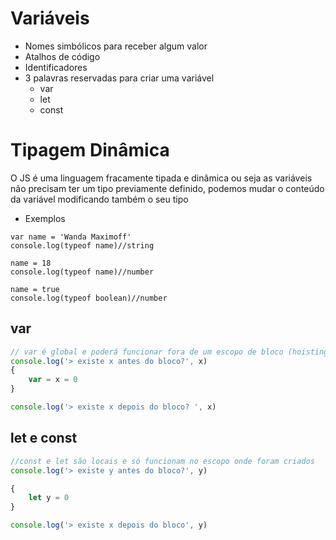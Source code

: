 # Variáveis

* Nomes simbólicos para receber algum valor
* Atalhos de código
* Identificadores
* 3 palavras reservadas para criar uma variável
    * var
    * let
    * const

# Tipagem Dinâmica

O JS é uma linguagem fracamente tipada e dinâmica ou seja as variáveis não precisam ter um tipo previamente definido, podemos mudar o conteúdo da variável modificando também o seu tipo

* Exemplos

```
var name = 'Wanda Maximoff'
console.log(typeof name)//string

name = 18
console.log(typeof name)//number

name = true
console.log(typeof boolean)//number

```

## var

```js
// var é global e poderá funcionar fora de um escopo de bloco (hoisting)
console.log('> existe x antes do bloco?', x)
{
    var = x = 0
}

console.log('> existe x depois do bloco? ', x)
```

## let e const

```js
//const e let são locais e só funcionam no escopo onde foram criados
console.log('> existe y antes do bloco?', y)

{
    let y = 0
}

console.log('> existe x depois do bloco', y)
```

